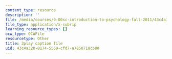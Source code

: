 ```yaml
---
content_type: resource
description: ''
file: /media/courses/9-00sc-introduction-to-psychology-fall-2011/43c4a32081745569cfd7a7850718cb80_v4ur5mna060.srt
file_type: application/x-subrip
learning_resource_types: []
ocw_type: OCWFile
resourcetype: Other
title: 3play caption file
uid: 43c4a320-8174-5569-cfd7-a7850718cb80
---
```

